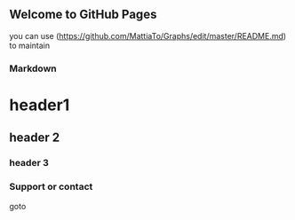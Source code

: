 ## Welcome to GitHub Pages

you can use (https://github.com/MattiaTo/Graphs/edit/master/README.md) to maintain

### Markdown

# header1
## header 2
### header 3


### Support or contact

goto 
